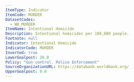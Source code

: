 ```yaml
---
ItemType: Indicator
ItemCode: MURDER
DatasetCodes:
  - WB_MURDER
ItemName: Intentional Homicide
Description: Intentional homicides per 100,000 people.
Footnote: null
Indicator: Intentional Homicide
IndicatorCode: MURDER
Inverted: true
LowerGoalpost: 20.0
Policy: "Gun control. Police Enforcement"
SourceOrganizationURL: https://databank.worldbank.org/
UpperGoalpost: 0.0
---
```


